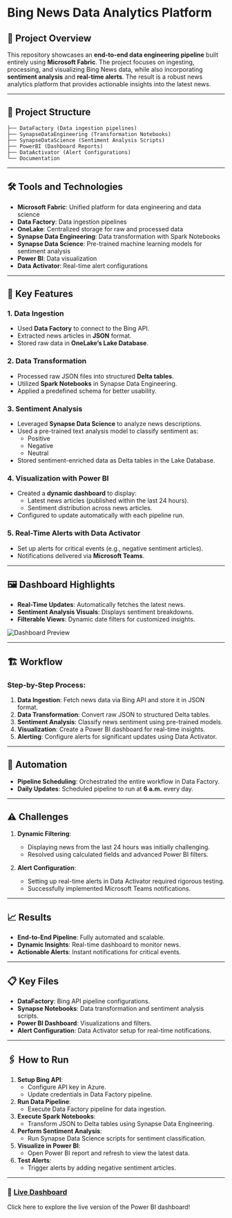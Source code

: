# Bing News Data Analytics Platform

## 🚀 Project Overview
This repository showcases an **end-to-end data engineering pipeline** built entirely using **Microsoft Fabric**. The project focuses on ingesting, processing, and visualizing Bing News data, while also incorporating **sentiment analysis** and **real-time alerts**. The result is a robust news analytics platform that provides actionable insights into the latest news.

---

## 📂 Project Structure

```
├── DataFactory (Data ingestion pipelines)
├── SynapseDataEngineering (Transformation Notebooks)
├── SynapseDataScience (Sentiment Analysis Scripts)
├── PowerBI (Dashboard Reports)
├── DataActivator (Alert Configurations)
└── Documentation
```

---

## 🛠 Tools and Technologies
- **Microsoft Fabric**: Unified platform for data engineering and data science
- **Data Factory**: Data ingestion pipelines
- **OneLake**: Centralized storage for raw and processed data
- **Synapse Data Engineering**: Data transformation with Spark Notebooks
- **Synapse Data Science**: Pre-trained machine learning models for sentiment analysis
- **Power BI**: Data visualization
- **Data Activator**: Real-time alert configurations

---

## 🌟 Key Features

### 1. **Data Ingestion**
- Used **Data Factory** to connect to the Bing API.
- Extracted news articles in **JSON** format.
- Stored raw data in **OneLake’s Lake Database**.

### 2. **Data Transformation**
- Processed raw JSON files into structured **Delta tables**.
- Utilized **Spark Notebooks** in Synapse Data Engineering.
- Applied a predefined schema for better usability.

### 3. **Sentiment Analysis**
- Leveraged **Synapse Data Science** to analyze news descriptions.
- Used a pre-trained text analysis model to classify sentiment as:
  - Positive
  - Negative
  - Neutral
- Stored sentiment-enriched data as Delta tables in the Lake Database.

### 4. **Visualization with Power BI**
- Created a **dynamic dashboard** to display:
  - Latest news articles (published within the last 24 hours).
  - Sentiment distribution across news articles.
- Configured to update automatically with each pipeline run.

### 5. **Real-Time Alerts with Data Activator**
- Set up alerts for critical events (e.g., negative sentiment articles).
- Notifications delivered via **Microsoft Teams**.

---

## 🖼 Dashboard Highlights
- **Real-Time Updates**: Automatically fetches the latest news.
- **Sentiment Analysis Visuals**: Displays sentiment breakdowns.
- **Filterable Views**: Dynamic date filters for customized insights.

![Dashboard Preview](https://github.com/Soniaranvir/End-to-End-Data-Engineer/blob/main/newsdashboard.pdf/800x400)

---

## 🏗️ Workflow

### Step-by-Step Process:
1. **Data Ingestion**: Fetch news data via Bing API and store it in JSON format.
2. **Data Transformation**: Convert raw JSON to structured Delta tables.
3. **Sentiment Analysis**: Classify news sentiment using pre-trained models.
4. **Visualization**: Create a Power BI dashboard for real-time insights.
5. **Alerting**: Configure alerts for significant updates using Data Activator.

---

## 📅 Automation
- **Pipeline Scheduling**: Orchestrated the entire workflow in Data Factory.
- **Daily Updates**: Scheduled pipeline to run at **6 a.m.** every day.

---

## ⚠️ Challenges
1. **Dynamic Filtering**:
   - Displaying news from the last 24 hours was initially challenging.
   - Resolved using calculated fields and advanced Power BI filters.

2. **Alert Configuration**:
   - Setting up real-time alerts in Data Activator required rigorous testing.
   - Successfully implemented Microsoft Teams notifications.

---

## 📈 Results
- **End-to-End Pipeline**: Fully automated and scalable.
- **Dynamic Insights**: Real-time dashboard to monitor news.
- **Actionable Alerts**: Instant notifications for critical events.

---

## 📋 Key Files
- **DataFactory**: Bing API pipeline configurations.
- **Synapse Notebooks**: Data transformation and sentiment analysis scripts.
- **Power BI Dashboard**: Visualizations and filters.
- **Alert Configuration**: Data Activator setup for real-time notifications.

---

## 🖇️ How to Run
1. **Setup Bing API**:
   - Configure API key in Azure.
   - Update credentials in Data Factory pipeline.
2. **Run Data Pipeline**:
   - Execute Data Factory pipeline for data ingestion.
3. **Execute Spark Notebooks**:
   - Transform JSON to Delta tables using Synapse Data Engineering.
4. **Perform Sentiment Analysis**:
   - Run Synapse Data Science scripts for sentiment classification.
5. **Visualize in Power BI**:
   - Open Power BI report and refresh to view the latest data.
6. **Test Alerts**:
   - Trigger alerts by adding negative sentiment articles.

---

### 🔗 [Live Dashboard](#)
Click here to explore the live version of the Power BI dashboard!

